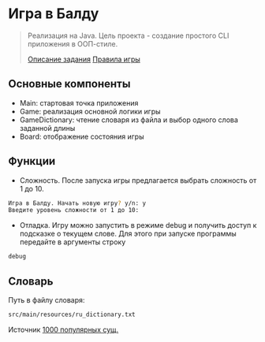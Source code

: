 # Игра в Балду

>Реализация на Java. Цель проекта - создание простого CLI приложения в ООП-стиле.
>
>[Описание задания](https://zhukovsd.github.io/java-backend-learning-course/projects/hangman/)
>[Правила игры](https://ru.wikipedia.org/wiki/%D0%92%D0%B8%D1%81%D0%B5%D0%BB%D0%B8%D1%86%D0%B0_%28%D0%B8%D0%B3%D1%80%D0%B0%29)

## Основные компоненты
- Main: стартовая точка приложения
- Game: реализация основной логики игры
- GameDictionary: чтение словаря из файла и выбор одного слова заданной длины
- Board: отображение состояния игры

## Функции
- Сложность. После запуска игры предлагается выбрать сложность от 1 до 10.
```sh
Игра в Балду. Начать новую игру? y/n: y
Введите уровень сложности от 1 до 10: 
```
- Отладка. Игру можно запустить в режиме debug и получить доступ к подсказке о текущем слове. Для этого при запуске программы передайте в аргументы строку 
```sh
debug
```

## Словарь
Путь в файлу словаря: 
```sh
src/main/resources/ru_dictionary.txt
```
Источник [1000 популярных сущ.](https://klavogonki.ru/vocs/559)
